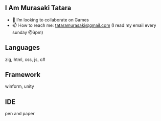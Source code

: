 ## I Am Murasaki Tatara

- 👯 I’m looking to collaborate on Games
- 📫 How to reach me: tataramurasaki@gmail.com (I read my email every sunday @6pm)

## Languages
zig, html, css, js, c#

## Framework
winform, unity

## IDE
pen and paper


